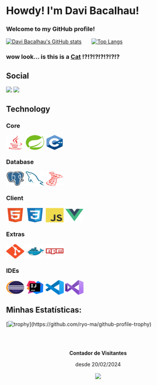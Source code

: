 # Howdy! I'm Davi Bacalhau!

### Welcome to my GitHub profile! 

[![Davi Bacalhau's GitHub stats](https://github-readme-stats.vercel.app/api?username=littlesekii&show_icons=true&theme=omni&include_all_commits=true)](https://github.com/littlesekii?tab=repositories)
&nbsp;&nbsp;&nbsp;&nbsp;&nbsp;
[![Top Langs](https://github-readme-stats.vercel.app/api/top-langs/?username=littlesekii&layout=compact&theme=omni)](https://github.com/littlesekii?tab=repositories)

### wow look... is this is a [Cat](https://linky.cat) !?!?!?!?!?!?!?

## Social
<div style="display: inline_block">
  <a href="https://www.linkedin.com/in/davi-domingos-bacalhau-592a9b191" target="_blank"><img src="https://img.shields.io/badge/-LinkedIn-%230077B5?style=for-the-badge&logo=linkedin&logoColor=white" target="_blank"></a> 
  <a href = "mailto:contato.davibacalhau@gmail.com"><img src="https://img.shields.io/badge/-Gmail-%23333?style=for-the-badge&logo=gmail&logoColor=red" target="_blank"></a>
  <!-- <a href="https://www.twitch.tv/littlesekii" target="_blank"><img src="https://img.shields.io/badge/Twitch-9146FF?style=for-the-badge&logo=twitch&logoColor=white" target="_blank"></a>  -->
</div>

## Technology
<div style="display: inline_block">
  
  ### Core
  <img align="center" alt="sekii-Java" height="40" width="50" src="https://raw.githubusercontent.com/devicons/devicon/master/icons/java/java-plain.svg">
  <img align="center" alt="sekii-Spring" height="40" width="50" src="https://raw.githubusercontent.com/devicons/devicon/master/icons/spring/spring-original.svg">
  <img align="center" alt="sekii-CPP" height="40" width="50" src="https://raw.githubusercontent.com/devicons/devicon/master/icons/cplusplus/cplusplus-original.svg">

  ### Database 
  <img align="center" alt="sekii-Postgres" height="40" width="50" src="https://raw.githubusercontent.com/devicons/devicon/master/icons/postgresql/postgresql-original.svg">
  <img align="center" alt="sekii-MySQL" height="40" width="50" src="https://raw.githubusercontent.com/devicons/devicon/master/icons/mysql/mysql-original.svg">
  <img align="center" alt="sekii-MSSQL" height="40" width="50" src="https://raw.githubusercontent.com/devicons/devicon/master/icons/microsoftsqlserver/microsoftsqlserver-plain.svg">
  
  ### Client
  <img align="center" alt="sekii-HTML" height="40" width="50" src="https://raw.githubusercontent.com/devicons/devicon/master/icons/html5/html5-original.svg">
  <img align="center" alt="sekii-CSS" height="40" width="50" src="https://raw.githubusercontent.com/devicons/devicon/master/icons/css3/css3-original.svg">
  <img align="center" alt="sekii-JS" height="40" width="50" src="https://raw.githubusercontent.com/devicons/devicon/master/icons/javascript/javascript-original.svg">
  <img align="center" alt="sekii-VueJS" height="40" width="50" src="https://raw.githubusercontent.com/devicons/devicon/master/icons/vuejs/vuejs-original.svg">

  ### Extras
  <img align="center" alt="sekii-Git" height="40" width="50" src="https://raw.githubusercontent.com/devicons/devicon/master/icons/git/git-original.svg">
  <img align="center" alt="sekii-Docker" height="40" width="50" src="https://raw.githubusercontent.com/devicons/devicon/master/icons/docker/docker-original.svg">
  <img align="center" alt="sekii-npm" height="40" width="50" src="https://raw.githubusercontent.com/devicons/devicon/master/icons/npm/npm-original-wordmark.svg">

  ### IDEs
  <img align="center" alt="sekii-Eclipse" height="40" width="50" src="https://raw.githubusercontent.com/devicons/devicon/master/icons/eclipse/eclipse-original.svg">
  <img align="center" alt="sekii-Intellij" height="40" width="50" src="https://raw.githubusercontent.com/devicons/devicon/master/icons/intellij/intellij-original.svg">
  <img align="center" alt="sekii-VSCode" height="40" width="50" src="https://raw.githubusercontent.com/devicons/devicon/master/icons/vscode/vscode-original.svg">
  <img align="center" alt="sekii-VisualStudio" height="40" width="50" src="https://raw.githubusercontent.com/devicons/devicon/master/icons/visualstudio/visualstudio-original.svg">
</div>

## Minhas Estatísticas:
[![trophy](https://github-profile-trophy.vercel.app/?username=littlesekii&theme=onestar&no-frame=true&rank=-?)](https://github.com/ryo-ma/github-profile-trophy)
 
</div>
 <br>
<div align="center">
<br><p align="center"><b>Contador de Visitantes</b></p>  
  <p align="center">desde 20/02/2024</p>  
<p align="center"><img align="center" src="https://profile-counter.glitch.me/{littlesekii}/count.svg" /></p> 
<br></div>

